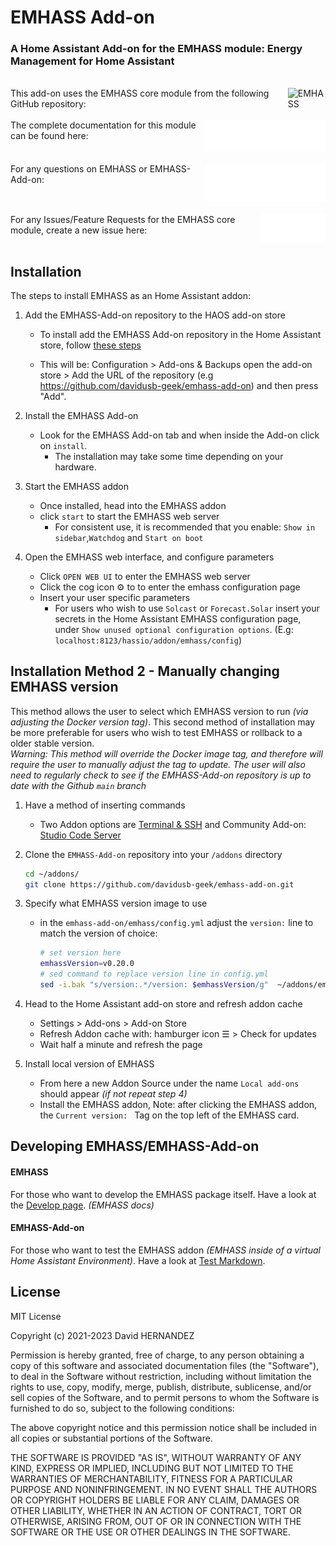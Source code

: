 <!-- markdown file presented on the main addon info tab -->

# EMHASS Add-on

### A Home Assistant Add-on for the EMHASS module: Energy Management for Home Assistant

</br>

<div style="display: flex;">
This add-on uses the EMHASS core module from the following GitHub repository:
&nbsp; &nbsp;
<a style="text-decoration:none" href="https://github.com/davidusb-geek/emhass">
    <img src="https://raw.githubusercontent.com/davidusb-geek/emhass/master/docs/images/EMHASS_button.svg" alt="EMHASS">
</a>
</div>

</br>

<div style="display: flex;">
The complete documentation for this module can be found here:
&nbsp; &nbsp;
<a style="text-decoration:none" href="https://emhass.readthedocs.io/en/latest/">
    <img src="https://raw.githubusercontent.com/davidusb-geek/emhass/master/docs/images/Documentation_button.svg" alt="Documentation">
</a>
</div>

</br>

<div style="display: flex;">
For any questions on EMHASS or EMHASS-Add-on:
&nbsp; &nbsp;
<a style="text-decoration:none" href="https://community.home-assistant.io/t/emhass-an-energy-management-for-home-assistant/338126">
    <img src="https://raw.githubusercontent.com/davidusb-geek/emhass/master/docs/images/Community_button.svg" alt="Community">
</a>
</div>

</br>

<div style="display: flex;">
For any Issues/Feature Requests for the EMHASS core module, create a new issue here:
&nbsp; &nbsp;
<a style="text-decoration:none" href="https://github.com/davidusb-geek/emhass/issues">
    <img src="https://raw.githubusercontent.com/davidusb-geek/emhass/master/docs/images/Issues_button.svg" alt="Issues">
</a>
</div>

## Installation

The steps to install EMHASS as an Home Assistant addon:

1) Add the EMHASS-Add-on repository to the HAOS add-on store

    - To install add the EMHASS Add-on repository in the Home Assistant store, follow [these steps](https://www.home-assistant.io/common-tasks/os/#installing-third-party-add-ons)

    - This will be: Configuration > Add-ons & Backups open the add-on store > Add the URL of the repository (e.g https://github.com/davidusb-geek/emhass-add-on) and then press "Add".

2) Install the EMHASS Add-on 
    - Look for the EMHASS Add-on tab and when inside the Add-on click on `install`.
      - The installation may take some time depending on your hardware.

3) Start the EMHASS addon
    - Once installed, head into the EMHASS addon
    - click `start` to start the EMHASS web server
      -  For consistent use, it is recommended that you enable: `Show in sidebar`,`Watchdog` and `Start on boot `

4) Open the EMHASS web interface, and configure parameters
    - Click `OPEN WEB UI` to enter the EMHASS web server
    - Click the cog icon ⚙️  to to enter the emhass configuration page
    - Insert your user specific parameters
      - For users who wish to use `Solcast` or `Forecast.Solar` insert your secrets in the Home Assistant EMHASS configuration page, under `Show unused optional configuration options`. (E.g: `localhost:8123/hassio/addon/emhass/config`)

## Installation Method 2 - Manually changing EMHASS version
This method allows the user to select which EMHASS version to run _(via adjusting the Docker version tag)_. This second method of installation may be more preferable for users who wish to test EMHASS or rollback to a older stable version.   
_Warning: This method will override the Docker image tag, and therefore will require the user to manually adjust the tag to update. The user will also need to regularly check to see if the EMHASS-Add-on repository is up to date with the Github `main` branch_

1) Have a method of inserting commands
    - Two Addon options are [Terminal & SSH](https://github.com/home-assistant/addons/tree/master/ssh) and Community Add-on: [Studio Code Server](https://github.com/hassio-addons/addon-vscode)

2) Clone the `EMHASS-Add-on` repository into your `/addons` directory 
    ```bash
    cd ~/addons/
    git clone https://github.com/davidusb-geek/emhass-add-on.git
    ```

3) Specify what EMHASS version image to use
    - in the `emhass-add-on/emhass/config.yml` adjust the `version:` line to match the version of choice:
      ```bash
      # set version here 
      emhassVersion=v0.20.0
      # sed command to replace version line in config.yml 
      sed -i.bak "s/version:.*/version: $emhassVersion/g"  ~/addons/emhass-add-on/emhass/config.yml
      ```
4) Head to the Home Assistant add-on store and refresh addon cache
    - Settings > Add-ons > Add-on Store
    - Refresh Addon cache with: hamburger icon ☰ > Check for updates
    - Wait half a minute and refresh the page 

5) Install local version of EMHASS 
    - From here a new Addon Source under the name `Local add-ons` should appear _(if not repeat step 4)_
    - Install the EMHASS addon, Note: after clicking the EMHASS addon, the `Current version: ` Tag on the top left of the EMHASS card.


## Developing EMHASS/EMHASS-Add-on

#### **EMHASS**
For those who want to develop the EMHASS package itself. Have a look at the [Develop page](https://emhass.readthedocs.io/en/latest/develop.html). _(EMHASS docs)_ 

#### **EMHASS-Add-on**
For those who want to test the EMHASS addon _(EMHASS inside of a virtual Home Assistant Environment)_. Have a look at [Test Markdown](./Test.md).

## License

MIT License

Copyright (c) 2021-2023 David HERNANDEZ

Permission is hereby granted, free of charge, to any person obtaining a copy
of this software and associated documentation files (the "Software"), to deal
in the Software without restriction, including without limitation the rights
to use, copy, modify, merge, publish, distribute, sublicense, and/or sell
copies of the Software, and to permit persons to whom the Software is
furnished to do so, subject to the following conditions:

The above copyright notice and this permission notice shall be included in all
copies or substantial portions of the Software.

THE SOFTWARE IS PROVIDED "AS IS", WITHOUT WARRANTY OF ANY KIND, EXPRESS OR
IMPLIED, INCLUDING BUT NOT LIMITED TO THE WARRANTIES OF MERCHANTABILITY,
FITNESS FOR A PARTICULAR PURPOSE AND NONINFRINGEMENT. IN NO EVENT SHALL THE
AUTHORS OR COPYRIGHT HOLDERS BE LIABLE FOR ANY CLAIM, DAMAGES OR OTHER
LIABILITY, WHETHER IN AN ACTION OF CONTRACT, TORT OR OTHERWISE, ARISING FROM,
OUT OF OR IN CONNECTION WITH THE SOFTWARE OR THE USE OR OTHER DEALINGS IN THE
SOFTWARE.
